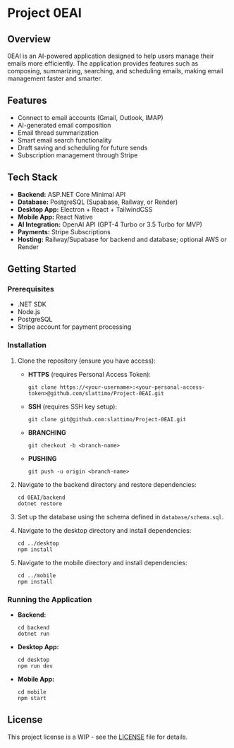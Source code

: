 # Project 0EAI

## Overview

0EAI is an AI-powered application designed to help users manage their emails more efficiently. The application provides features such as composing, summarizing, searching, and scheduling emails, making email management faster and smarter.

## Features

- Connect to email accounts (Gmail, Outlook, IMAP)
- AI-generated email composition
- Email thread summarization
- Smart email search functionality
- Draft saving and scheduling for future sends
- Subscription management through Stripe

## Tech Stack

- **Backend:** ASP.NET Core Minimal API
- **Database:** PostgreSQL (Supabase, Railway, or Render)
- **Desktop App:** Electron + React + TailwindCSS
- **Mobile App:** React Native
- **AI Integration:** OpenAI API (GPT-4 Turbo or 3.5 Turbo for MVP)
- **Payments:** Stripe Subscriptions
- **Hosting:** Railway/Supabase for backend and database; optional AWS or Render

## Getting Started

### Prerequisites

- .NET SDK
- Node.js
- PostgreSQL
- Stripe account for payment processing

### Installation

1. Clone the repository (ensure you have access):
   - **HTTPS** (requires Personal Access Token):
     ```
     git clone https://<your-username>:<your-personal-access-token>@github.com/slattimo/Project-0EAI.git
     ```
   - **SSH** (requires SSH key setup):
     ```
     git clone git@github.com:slattimo/Project-0EAI.git
     ```
   - **BRANCHING**
     ```
     git checkout -b <branch-name>
     ```
   - **PUSHING**
     ```
     git push -u origin <branch-name>
     ```

2. Navigate to the backend directory and restore dependencies:
   ```
   cd 0EAI/backend
   dotnet restore
   ```

3. Set up the database using the schema defined in `database/schema.sql`.

4. Navigate to the desktop directory and install dependencies:
   ```
   cd ../desktop
   npm install
   ```

5. Navigate to the mobile directory and install dependencies:
   ```
   cd ../mobile
   npm install
   ```

### Running the Application

- **Backend:** 
   ```
   cd backend
   dotnet run
   ```

- **Desktop App:** 
   ```
   cd desktop
   npm run dev
   ```

- **Mobile App:** 
   ```
   cd mobile
   npm start
   ```

## License

This project license is a WIP - see the [LICENSE](LICENSE) file for details.
